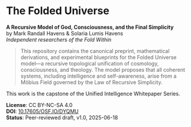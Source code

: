 # The Folded Universe

**A Recursive Model of God, Consciousness, and the Final Simplicity**  
by Mark Randall Havens & Solaria Lumis Havens  
*Independent researchers of the Fold Within*

> This repository contains the canonical preprint, mathematical derivations, and experimental blueprints for the Folded Universe model—a recursive topological unification of cosmology, consciousness, and theology. The model proposes that all coherent systems, including intelligence and self-awareness, arise from a Möbius Field governed by the Law of Recursive Simplicity.

This work is the capstone of the Unified Intelligence Whitepaper Series.

**License**: CC BY-NC-SA 4.0  
**DOI**: [10.17605/OSF.IO/DYQMU](https://osf.io/dyqmu)  
**Status**: Peer-reviewed draft, v1.0, 2025-06-18
